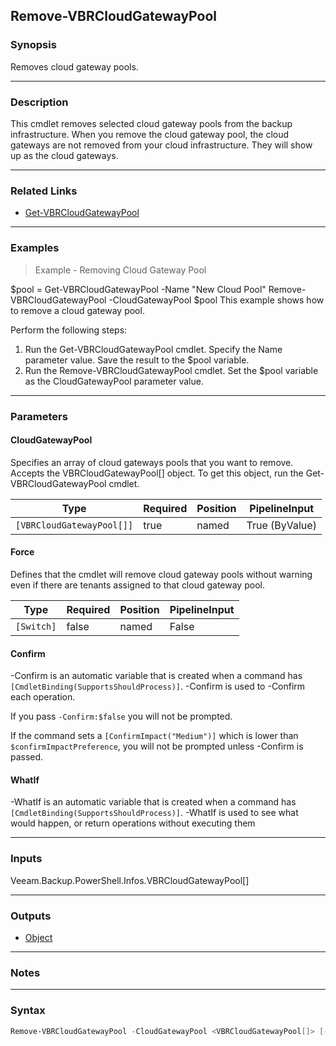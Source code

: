 Remove-VBRCloudGatewayPool
--------------------------

### Synopsis
Removes cloud gateway pools.

---

### Description

This cmdlet removes selected cloud gateway pools from the backup infrastructure. When you remove the cloud gateway pool, the cloud gateways are not removed from your cloud infrastructure. They will show up as the cloud gateways.

---

### Related Links
* [Get-VBRCloudGatewayPool](Get-VBRCloudGatewayPool)

---

### Examples
> Example - Removing Cloud Gateway Pool

$pool = Get-VBRCloudGatewayPool -Name "New Cloud Pool"
Remove-VBRCloudGatewayPool -CloudGatewayPool $pool
This example shows how to remove a cloud gateway pool.

Perform the following steps:
1. Run the Get-VBRCloudGatewayPool cmdlet. Specify the Name parameter value. Save the result to the $pool variable.
2. Run the Remove-VBRCloudGatewayPool cmdlet. Set the $pool variable as the CloudGatewayPool parameter value.

---

### Parameters
#### **CloudGatewayPool**
Specifies an array of cloud gateways pools that you want to remove. Accepts the VBRCloudGatewayPool[] object. To get this object, run the Get-VBRCloudGatewayPool cmdlet.

|Type                     |Required|Position|PipelineInput |
|-------------------------|--------|--------|--------------|
|`[VBRCloudGatewayPool[]]`|true    |named   |True (ByValue)|

#### **Force**
Defines that the cmdlet will remove cloud gateway pools without warning even if there are tenants assigned to that cloud gateway pool.

|Type      |Required|Position|PipelineInput|
|----------|--------|--------|-------------|
|`[Switch]`|false   |named   |False        |

#### **Confirm**
-Confirm is an automatic variable that is created when a command has ```[CmdletBinding(SupportsShouldProcess)]```.
-Confirm is used to -Confirm each operation.

If you pass ```-Confirm:$false``` you will not be prompted.

If the command sets a ```[ConfirmImpact("Medium")]``` which is lower than ```$confirmImpactPreference```, you will not be prompted unless -Confirm is passed.

#### **WhatIf**
-WhatIf is an automatic variable that is created when a command has ```[CmdletBinding(SupportsShouldProcess)]```.
-WhatIf is used to see what would happen, or return operations without executing them

---

### Inputs
Veeam.Backup.PowerShell.Infos.VBRCloudGatewayPool[]

---

### Outputs
* [Object](https://learn.microsoft.com/en-us/dotnet/api/System.Object)

---

### Notes

---

### Syntax
```PowerShell
Remove-VBRCloudGatewayPool -CloudGatewayPool <VBRCloudGatewayPool[]> [-Force] [-Confirm] [-WhatIf] [<CommonParameters>]
```

